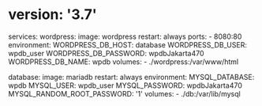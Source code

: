 # version: '3.7'
services:
  wordpress:
    image: wordpress
    restart: always
    ports:
      - 8080:80
    environment:
      WORDPRESS_DB_HOST: database
      WORDPRESS_DB_USER: wpdb_user
      WORDPRESS_DB_PASSWORD: wpdbJakarta470
      WORDPRESS_DB_NAME: wpdb
    volumes:
      - ./wordpress:/var/www/html

  database:
    image: mariadb
    restart: always
    environment:
      MYSQL_DATABASE: wpdb
      MYSQL_USER: wpdb_user
      MYSQL_PASSWORD: wpdbJakarta470
      MYSQL_RANDOM_ROOT_PASSWORD: '1'
    volumes:
      - ./db:/var/lib/mysql
